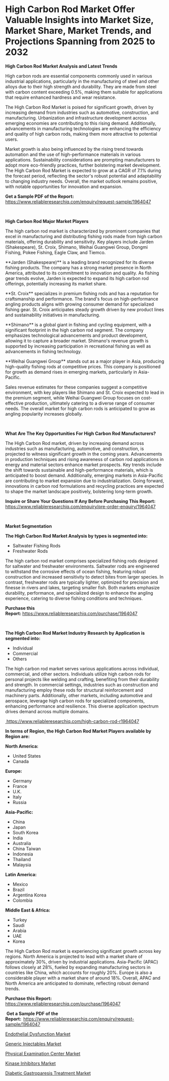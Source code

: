 <p><h1>High Carbon Rod Market Offer Valuable Insights into Market Size, Market Share, Market Trends, and Projections Spanning from 2025 to 2032</h1></p><p><strong>High Carbon Rod Market Analysis and Latest Trends</strong></p>
<p><p>High carbon rods are essential components commonly used in various industrial applications, particularly in the manufacturing of steel and other alloys due to their high strength and durability. They are made from steel with carbon content exceeding 0.5%, making them suitable for applications that require enhanced hardness and wear resistance. </p><p>The High Carbon Rod Market is poised for significant growth, driven by increasing demand from industries such as automotive, construction, and manufacturing. Urbanization and infrastructure development across emerging economies are contributing to this rising demand. Additionally, advancements in manufacturing technologies are enhancing the efficiency and quality of high carbon rods, making them more attractive to potential users.</p><p>Market growth is also being influenced by the rising trend towards automation and the use of high-performance materials in various applications. Sustainability considerations are prompting manufacturers to adopt more eco-friendly practices, further bolstering market development. The High Carbon Rod Market is expected to grow at a CAGR of 7.1% during the forecast period, reflecting the sector's robust potential and adaptability to changing industry needs. Overall, the market outlook remains positive, with notable opportunities for innovation and expansion.</p></p>
<p><strong>Get a Sample PDF of the Report:&nbsp;</strong> <a href="https://www.reliableresearchiq.com/enquiry/request-sample/1964047?utm_campaign=3570&utm_medium=2&utm_source=Github&utm_content=ia&utm_term=05042025&utm_id=high-carbon-rod">https://www.reliableresearchiq.com/enquiry/request-sample/1964047</a></p>
<p>&nbsp;</p>
<p><strong>High Carbon Rod Major Market Players</strong></p>
<p><p>The high carbon rod market is characterized by prominent companies that excel in manufacturing and distributing fishing rods made from high carbon materials, offering durability and sensitivity. Key players include Jarden (Shakespeare), St. Croix, Shimano, Weihai Guangwei Group, Dongmi Fishing, Pokee Fishing, Eagle Claw, and Tiemco.</p><p>**Jarden (Shakespeare)** is a leading brand recognized for its diverse fishing products. The company has a strong market presence in North America, attributed to its commitment to innovation and quality. As fishing gear trends evolve, Jarden is expected to expand its high carbon rod offerings, potentially increasing its market share.</p><p>**St. Croix** specializes in premium fishing rods and has a reputation for craftsmanship and performance. The brand's focus on high-performance angling products aligns with growing consumer demand for specialized fishing gear. St. Croix anticipates steady growth driven by new product lines and sustainability initiatives in manufacturing.</p><p>**Shimano** is a global giant in fishing and cycling equipment, with a significant footprint in the high carbon rod segment. The company emphasizes technological advancements and product development, allowing it to capture a broader market. Shimano's revenue growth is supported by increasing participation in recreational fishing as well as advancements in fishing technology.</p><p>**Weihai Guangwei Group** stands out as a major player in Asia, producing high-quality fishing rods at competitive prices. This company is positioned for growth as demand rises in emerging markets, particularly in Asia-Pacific.</p><p>Sales revenue estimates for these companies suggest a competitive environment, with key players like Shimano and St. Croix expected to lead in the premium segment, while Weihai Guangwei Group focuses on cost-effective production, ultimately catering to a diverse range of consumer needs. The overall market for high carbon rods is anticipated to grow as angling popularity increases globally.</p></p>
<p>&nbsp;</p>
<p><strong>What Are The Key Opportunities For High Carbon Rod Manufacturers?</strong></p>
<p><p>The High Carbon Rod market, driven by increasing demand across industries such as manufacturing, automotive, and construction, is projected to witness significant growth in the coming years. Advancements in production techniques and rising awareness of carbon rod applications in energy and material sectors enhance market prospects. Key trends include the shift towards sustainable and high-performance materials, which is anticipated to boost demand. Additionally, emerging markets in Asia-Pacific are contributing to market expansion due to industrialization. Going forward, innovations in carbon rod formulations and recycling practices are expected to shape the market landscape positively, bolstering long-term growth.</p></p>
<p><strong>Inquire or Share Your Questions If Any Before Purchasing This Report:</strong> <a href="https://www.reliableresearchiq.com/enquiry/pre-order-enquiry/1964047?utm_campaign=3570&utm_medium=2&utm_source=Github&utm_content=ia&utm_term=05042025&utm_id=high-carbon-rod">https://www.reliableresearchiq.com/enquiry/pre-order-enquiry/1964047</a></p>
<p>&nbsp;</p>
<p><strong>Market Segmentation</strong></p>
<p><strong>The High Carbon Rod Market Analysis by types is segmented into:</strong></p>
<p><ul><li>Saltwater Fishing Rods</li><li>Freshwater Rods</li></ul></p>
<p><p>The high carbon rod market comprises specialized fishing rods designed for saltwater and freshwater environments. Saltwater rods are engineered to withstand the corrosive effects of ocean fishing, featuring robust construction and increased sensitivity to detect bites from larger species. In contrast, freshwater rods are typically lighter, optimized for precision and finesse in rivers and lakes, targeting smaller fish. Both markets emphasize durability, performance, and specialized design to enhance the angling experience, catering to diverse fishing conditions and techniques.</p></p>
<p><strong>Purchase this Report:&nbsp;</strong><a href="https://www.reliableresearchiq.com/purchase/1964047?utm_campaign=3570&utm_medium=2&utm_source=Github&utm_content=ia&utm_term=05042025&utm_id=high-carbon-rod">https://www.reliableresearchiq.com/purchase/1964047</a></p>
<p>&nbsp;</p>
<p><strong>The High Carbon Rod Market Industry Research by Application is segmented into:</strong></p>
<p><ul><li>Individual</li><li>Commercial</li><li>Others</li></ul></p>
<p><p>The high carbon rod market serves various applications across individual, commercial, and other sectors. Individuals utilize high carbon rods for personal projects like welding and crafting, benefiting from their durability and strength. In commercial settings, industries such as construction and manufacturing employ these rods for structural reinforcement and machinery parts. Additionally, other markets, including automotive and aerospace, leverage high carbon rods for specialized components, enhancing performance and resilience. This diverse application spectrum drives demand across multiple domains.</p></p>
<p><a href="https://www.reliableresearchiq.com/high-carbon-rod-r1964047?utm_campaign=3570&utm_medium=2&utm_source=Github&utm_content=ia&utm_term=05042025&utm_id=high-carbon-rod">&nbsp;https://www.reliableresearchiq.com/high-carbon-rod-r1964047</a></p>
<p><strong>In terms of Region, the High Carbon Rod Market Players available by Region are:</strong></p>
<p>
    <p> <strong> North America: </strong>
        <ul>
            <li>United States</li>
            <li>Canada</li>
        </ul>
        </p> 
    <p> <strong> Europe: </strong>
        <ul>
            <li>Germany</li>
            <li>France</li>
            <li>U.K.</li>
            <li>Italy</li>
            <li>Russia</li>
        </ul>
        </p> 
    <p> <strong> Asia-Pacific: </strong>
        <ul>
            <li>China</li>
            <li>Japan</li>
            <li>South Korea</li>
            <li>India</li>
            <li>Australia</li>
            <li>China Taiwan</li>
            <li>Indonesia</li>
            <li>Thailand</li>
            <li>Malaysia</li>
        </ul>
        </p> 
    <p> <strong> Latin America: </strong>
        <ul>
            <li>Mexico</li>
            <li>Brazil</li>
            <li>Argentina Korea</li>
            <li>Colombia</li>
        </ul>
        </p> 
    <p> <strong> Middle East & Africa: </strong>
        <ul>
            <li>Turkey</li>
            <li>Saudi</li>
            <li>Arabia</li>
            <li>UAE</li>
            <li>Korea</li>
        </ul>
    </p>
    </p>
<p><p>The High Carbon Rod market is experiencing significant growth across key regions. North America is projected to lead with a market share of approximately 30%, driven by industrial applications. Asia-Pacific (APAC) follows closely at 28%, fueled by expanding manufacturing sectors in countries like China, which accounts for roughly 20%. Europe is also a considerable player with a market share of around 18%. Overall, APAC and North America are anticipated to dominate, reflecting robust demand trends.</p></p>
<p><strong>Purchase this Report: </strong><a href="https://www.reliableresearchiq.com/purchase/1964047?utm_campaign=3570&utm_medium=2&utm_source=Github&utm_content=ia&utm_term=05042025&utm_id=high-carbon-rod">https://www.reliableresearchiq.com/purchase/1964047</a></p>
<p>&nbsp;<strong>Get a Sample PDF of the Report:&nbsp;&nbsp;</strong><a href="https://www.reliableresearchiq.com/enquiry/request-sample/1964047?utm_campaign=3570&utm_medium=2&utm_source=Github&utm_content=ia&utm_term=05042025&utm_id=high-carbon-rod">https://www.reliableresearchiq.com/enquiry/request-sample/1964047</a></p>
<p><strong></strong></p>
<p><p><a href="https://www.linkedin.com/pulse/latest-trends-endothelial-dysfunction-market-strong-ygpne?utm_campaign=3570&utm_medium=2&utm_source=Github&utm_content=ia&utm_term=05042025&utm_id=high-carbon-rod">Endothelial Dysfunction Market</a></p><p><a href="https://www.linkedin.com/pulse/global-generic-injectables-market-focus-product-type-small-moleculelarge-m4rue?utm_campaign=3570&utm_medium=2&utm_source=Github&utm_content=ia&utm_term=05042025&utm_id=high-carbon-rod">Generic Injectables Market</a></p><p><a href="https://www.linkedin.com/pulse/overview-physical-examination-centermarket-industryshowing-taowc?utm_campaign=3570&utm_medium=2&utm_source=Github&utm_content=ia&utm_term=05042025&utm_id=high-carbon-rod">Physical Examination Center Market</a></p><p><a href="https://www.linkedin.com/pulse/key-trends-driving-kinase-inhibitors-market-growth-146-cagr-xmf2e?utm_campaign=3570&utm_medium=2&utm_source=Github&utm_content=ia&utm_term=05042025&utm_id=high-carbon-rod">Kinase Inhibitors Market</a></p><p><a href="https://www.linkedin.com/pulse/global-diabetic-gastroparesis-treatment-market-analysis-pmhcc?utm_campaign=3570&utm_medium=2&utm_source=Github&utm_content=ia&utm_term=05042025&utm_id=high-carbon-rod">Diabetic Gastroparesis Treatment Market</a></p></p>